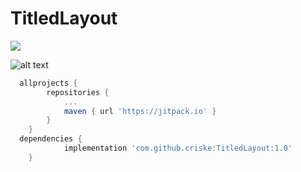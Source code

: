 # TitledLayout

[![](https://jitpack.io/v/criske/TitledLayout.svg)](https://jitpack.io/#criske/TitledLayout)


![alt text](https://imgur.com/i4Ugpz4.jpg)

```gradle
  allprojects {
		repositories {
			...
			maven { url 'https://jitpack.io' }
		}
	}
  dependencies {
	        implementation 'com.github.criske:TitledLayout:1.0'
	}
```
